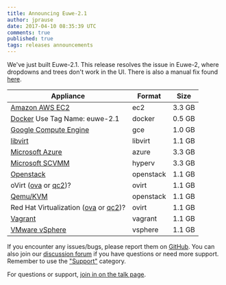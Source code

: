 ```yaml
---
title: Announcing Euwe-2.1
author: jprause
date: 2017-04-10 08:35:39 UTC
comments: true
published: true
tags: releases announcements
---
```


We've just built Euwe-2.1. This release resolves the issue in Euwe-2, where dropdowns and trees don't work in the UI. There is also a manual fix found [here](http://talk.manageiq.org/t/euwe-2-broken-ui-fix/2221).

| Appliance | Format | Size |
| --------- | ------ | ---- |
| [Amazon AWS EC2](http://releases.manageiq.org/manageiq-ec2-euwe-2.1.vhd) | ec2 | 3.3 GB |
| [Docker](https://hub.docker.com/r/manageiq/manageiq/) Use Tag Name: euwe-2.1 | docker | 0.5 GB |
| [Google Compute Engine](https://console.cloud.google.com/storage/browser/manageiq/manageiq-gce-euwe-2.1.tar.gz) | gce | 1.0 GB |
| [libvirt](http://releases.manageiq.org/manageiq-libvirt-euwe-2.1.qc2) | libvirt | 1.1 GB |
| [Microsoft Azure](http://releases.manageiq.org/manageiq-azure-euwe-2.1.vhd) | azure | 3.3 GB |
| [Microsoft SCVMM](http://releases.manageiq.org/manageiq-hyperv-euwe-2.1.vhd) | hyperv | 3.3 GB |
| [Openstack](http://releases.manageiq.org/manageiq-openstack-euwe-2.1.qc2) | openstack | 1.1 GB |
| oVirt ([ova](http://releases.manageiq.org/manageiq-ovirt-euwe-2.1.ova) or [qc2](http://releases.manageiq.org/manageiq-ovirt-euwe-2.1.qc2))? | ovirt | 1.1 GB |
| [Qemu/KVM](http://releases.manageiq.org/manageiq-openstack-euwe-2.1.qc2) | openstack | 1.1 GB |
| Red Hat Virtualization \([ova](http://releases.manageiq.org/manageiq-ovirt-euwe-2.1.ova) or [qc2](http://releases.manageiq.org/manageiq-ovirt-euwe-2.1.qc2)\)? | ovirt | 1.1 GB |
| [Vagrant](https://atlas.hashicorp.com/manageiq/euwe) | vagrant | 1.1 GB |
| [VMware vSphere](http://releases.manageiq.org/manageiq-vsphere-euwe-2.1.ova) | vsphere | 1.1 GB |


If you encounter any issues/bugs, please report them on [GitHub](https://github.com/ManageIQ/manageiq/issues). You can also join our [discussion forum](http://talk.manageiq.org/) if you have questions or need more support. Remember to use the ["Support"](http://talk.manageiq.org/c/support) category.





For questions or support, [join in on the talk page](http://talk.manageiq.org/).
